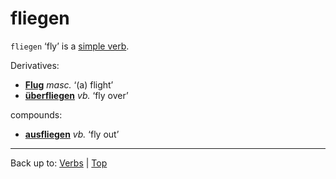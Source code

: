 # fliegen

`fliegen` ‘fly’ is a [simple verb](../../simpleVerbs.md).

Derivatives:
- **[Flug](../../../nouns/f/fl/Flug.md)** *masc.* ‘(a) flight’
- **[überfliegen](../../ue/ueb/ueberfliegen.md)** *vb.* ‘fly over’

compounds:
- **[ausfliegen](../../a/au/ausfliegen.md)** *vb.* ‘fly out’

----

Back up to: [Verbs](../../index.md) | [Top](../../../index.md)
